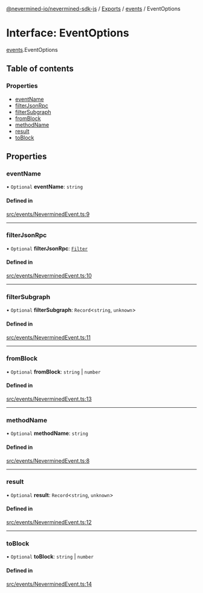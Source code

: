 [@nevermined-io/nevermined-sdk-js](../README.md) / [Exports](../modules.md) / [events](../modules/events.md) / EventOptions

# Interface: EventOptions

[events](../modules/events.md).EventOptions

## Table of contents

### Properties

- [eventName](events.EventOptions.md#eventname)
- [filterJsonRpc](events.EventOptions.md#filterjsonrpc)
- [filterSubgraph](events.EventOptions.md#filtersubgraph)
- [fromBlock](events.EventOptions.md#fromblock)
- [methodName](events.EventOptions.md#methodname)
- [result](events.EventOptions.md#result)
- [toBlock](events.EventOptions.md#toblock)

## Properties

### eventName

• `Optional` **eventName**: `string`

#### Defined in

[src/events/NeverminedEvent.ts:9](https://github.com/nevermined-io/sdk-js/blob/310c98f/src/events/NeverminedEvent.ts#L9)

___

### filterJsonRpc

• `Optional` **filterJsonRpc**: [`Filter`](events.Filter.md)

#### Defined in

[src/events/NeverminedEvent.ts:10](https://github.com/nevermined-io/sdk-js/blob/310c98f/src/events/NeverminedEvent.ts#L10)

___

### filterSubgraph

• `Optional` **filterSubgraph**: `Record`<`string`, `unknown`\>

#### Defined in

[src/events/NeverminedEvent.ts:11](https://github.com/nevermined-io/sdk-js/blob/310c98f/src/events/NeverminedEvent.ts#L11)

___

### fromBlock

• `Optional` **fromBlock**: `string` \| `number`

#### Defined in

[src/events/NeverminedEvent.ts:13](https://github.com/nevermined-io/sdk-js/blob/310c98f/src/events/NeverminedEvent.ts#L13)

___

### methodName

• `Optional` **methodName**: `string`

#### Defined in

[src/events/NeverminedEvent.ts:8](https://github.com/nevermined-io/sdk-js/blob/310c98f/src/events/NeverminedEvent.ts#L8)

___

### result

• `Optional` **result**: `Record`<`string`, `unknown`\>

#### Defined in

[src/events/NeverminedEvent.ts:12](https://github.com/nevermined-io/sdk-js/blob/310c98f/src/events/NeverminedEvent.ts#L12)

___

### toBlock

• `Optional` **toBlock**: `string` \| `number`

#### Defined in

[src/events/NeverminedEvent.ts:14](https://github.com/nevermined-io/sdk-js/blob/310c98f/src/events/NeverminedEvent.ts#L14)
